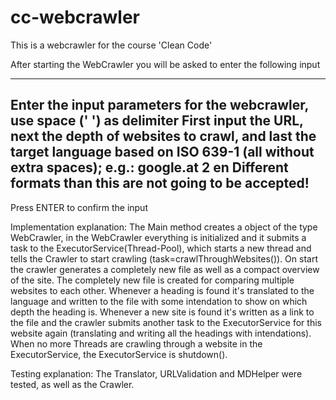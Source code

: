 # cc-webcrawler
This is a webcrawler for the course 'Clean Code'

After starting the WebCrawler you will be asked to enter the following input

----------------------------------------------------------------------
Enter the input parameters for the webcrawler, use space (' ') as delimiter
First input the URL, next the depth of websites to crawl, and last the target language based on ISO 639-1 (all without extra spaces); e.g.:
google.at 2 en
Different formats than this are not going to be accepted!
----------------------------------------------------------------------

Press ENTER to confirm the input

Implementation explanation:
The Main method creates a object of the type WebCrawler, in the WebCrawler everything is initialized and it submits a task to the ExecutorService(Thread-Pool), which starts a new thread and tells the Crawler to start crawling (task=crawlThroughWebsites()).
On start the crawler generates a completely new file as well as a compact overview of the site. The completely new file is created for comparing multiple websites to each other.
Whenever a heading is found it's translated to the language and written to the file with some intendation to show on which depth the heading is.
Whenever a new site is found it's written as a link to the file and the crawler submits another task to the ExecutorService for this website again (translating and writing all the headings with intendations).
When no more Threads are crawling through a website in the ExecutorService, the ExecutorService is shutdown().

Testing explanation:
The Translator, URLValidation and MDHelper were tested, as well as the Crawler. 

